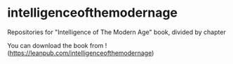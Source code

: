 # intelligenceofthemodernage
Repositories for "Intelligence of The Modern Age" book, divided by chapter

You can download the book from !(https://leanpub.com/intelligenceofthemodernage)
